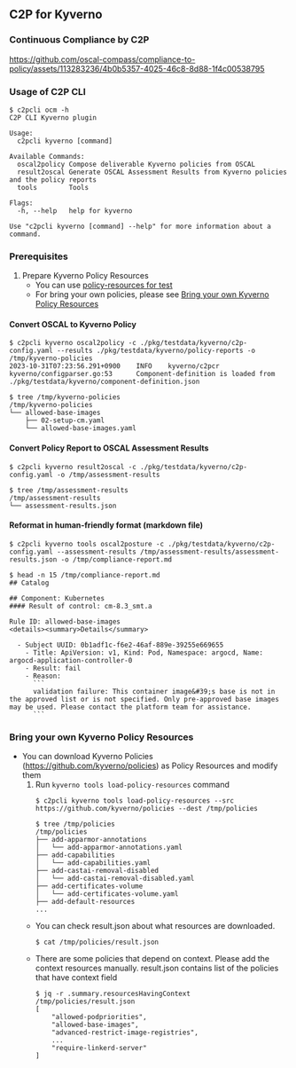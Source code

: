 ## C2P for Kyverno

### Continuous Compliance by C2P 

https://github.com/oscal-compass/compliance-to-policy/assets/113283236/4b0b5357-4025-46c8-8d88-1f4c00538795

### Usage of C2P CLI
```
$ c2pcli ocm -h
C2P CLI Kyverno plugin

Usage:
  c2pcli kyverno [command]

Available Commands:
  oscal2policy Compose deliverable Kyverno policies from OSCAL
  result2oscal Generate OSCAL Assessment Results from Kyverno policies and the policy reports
  tools        Tools

Flags:
  -h, --help   help for kyverno

Use "c2pcli kyverno [command] --help" for more information about a command.
```

### Prerequisites

1. Prepare Kyverno Policy Resources
    - You can use [policy-resources for test](/pkgstdata/kyverno/policy-resources)
    - For bring your own policies, please see [Bring your own Kyverno Policy Resources](#bring-your-own-kyverno-policy-resources)

#### Convert OSCAL to Kyverno Policy
```
$ c2pcli kyverno oscal2policy -c ./pkg/testdata/kyverno/c2p-config.yaml --results ./pkg/testdata/kyverno/policy-reports -o /tmp/kyverno-policies
2023-10-31T07:23:56.291+0900    INFO    kyverno/c2pcr   kyverno/configparser.go:53      Component-definition is loaded from ./pkg/testdata/kyverno/component-definition.json

$ tree /tmp/kyverno-policies 
/tmp/kyverno-policies
└── allowed-base-images
    ├── 02-setup-cm.yaml
    └── allowed-base-images.yaml
```

#### Convert Policy Report to OSCAL Assessment Results
```
$ c2pcli kyverno result2oscal -c ./pkg/testdata/kyverno/c2p-config.yaml -o /tmp/assessment-results

$ tree /tmp/assessment-results 
/tmp/assessment-results
└── assessment-results.json
```

#### Reformat in human-friendly format (markdown file)
```
$ c2pcli kyverno tools oscal2posture -c ./pkg/testdata/kyverno/c2p-config.yaml --assessment-results /tmp/assessment-results/assessment-results.json -o /tmp/compliance-report.md
```

```
$ head -n 15 /tmp/compliance-report.md
## Catalog

## Component: Kubernetes
#### Result of control: cm-8.3_smt.a

Rule ID: allowed-base-images
<details><summary>Details</summary>

  - Subject UUID: 0b1adf1c-f6e2-46af-889e-39255e669655
    - Title: ApiVersion: v1, Kind: Pod, Namespace: argocd, Name: argocd-application-controller-0
    - Result: fail
    - Reason:
      ```
      validation failure: This container image&#39;s base is not in the approved list or is not specified. Only pre-approved base images may be used. Please contact the platform team for assistance.
      ```
```

### Bring your own Kyverno Policy Resources
- You can download Kyverno Policies (https://github.com/kyverno/policies) as Policy Resources and modify them
    1. Run `kyverno tools load-policy-resources` command
        ```
        $ c2pcli kyverno tools load-policy-resources --src https://github.com/kyverno/policies --dest /tmp/policies
        ```
        ```
        $ tree /tmp/policies
        /tmp/policies
        ├── add-apparmor-annotations
        │   └── add-apparmor-annotations.yaml
        ├── add-capabilities
        │   └── add-capabilities.yaml
        ├── add-castai-removal-disabled
        │   └── add-castai-removal-disabled.yaml
        ├── add-certificates-volume
        │   └── add-certificates-volume.yaml
        ├── add-default-resources
        ...
        ```
    - You can check result.json about what resources are downloaded.
        ```
        $ cat /tmp/policies/result.json

        ```
    - There are some policies that depend on context. Please add the context resources manually. result.json contains list of the policies that have context field
        ```
        $ jq -r .summary.resourcesHavingContext /tmp/policies/result.json
        [
            "allowed-podpriorities",
            "allowed-base-images",
            "advanced-restrict-image-registries",
            ...
            "require-linkerd-server"
        ]
        ```